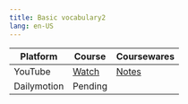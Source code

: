 ```yaml
---
title: Basic vocabulary2
lang: en-US
---
```


| Platform | Course                                                                                      | Coursewares                                                     |
|-----------|----------------------------------------------------------------------------------------------|-----------------------------------------------------------------|
| YouTube   | [Watch](https://www.youtube.com/watch?v=VuuxPm9X9Pw&list=PLm0MFkgiW1JivqeqHCq9A1igNbNrfiwfw) | [Notes](../../public/english/Basic%20Courses/pdf/2%20Notes.pdf) |
| Dailymotion  | Pending                                                                                      |                                                                 |

